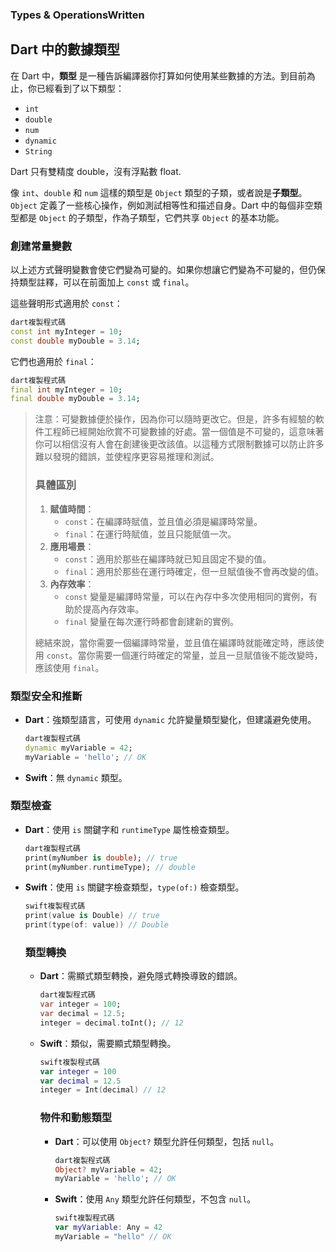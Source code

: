 ### Types & OperationsWritten

## Dart 中的數據類型

在 Dart 中，**類型** 是一種告訴編譯器你打算如何使用某些數據的方法。到目前為止，你已經看到了以下類型：

- `int`
- `double`
- `num`
- `dynamic`
- `String`

Dart 只有雙精度 double，沒有浮點數 float.

像 `int`、`double` 和 `num` 這樣的類型是 `Object` 類型的子類，或者說是**子類型**。`Object` 定義了一些核心操作，例如測試相等性和描述自身。Dart 中的每個非空類型都是 `Object` 的子類型，作為子類型，它們共享 `Object` 的基本功能。

### 創建常量變數

以上述方式聲明變數會使它們變為可變的。如果你想讓它們變為不可變的，但仍保持類型註釋，可以在前面加上 `const` 或 `final`。

這些聲明形式適用於 `const`：

```dart
dart複製程式碼
const int myInteger = 10;
const double myDouble = 3.14;

```

它們也適用於 `final`：

```dart
dart複製程式碼
final int myInteger = 10;
final double myDouble = 3.14;

```

> 注意：可變數據便於操作，因為你可以隨時更改它。但是，許多有經驗的軟件工程師已經開始欣賞不可變數據的好處。當一個值是不可變的，這意味著你可以相信沒有人會在創建後更改該值。以這種方式限制數據可以防止許多難以發現的錯誤，並使程序更容易推理和測試。
> 
> 
>  
> 
> ### 具體區別
> 
> 1. **賦值時間**：
>     - `const`：在編譯時賦值，並且值必須是編譯時常量。
>     - `final`：在運行時賦值，並且只能賦值一次。
> 2. **應用場景**：
>     - `const`：適用於那些在編譯時就已知且固定不變的值。
>     - `final`：適用於那些在運行時確定，但一旦賦值後不會再改變的值。
> 3. **內存效率**：
>     - `const` 變量是編譯時常量，可以在內存中多次使用相同的實例，有助於提高內存效率。
>     - `final` 變量在每次運行時都會創建新的實例。
> 
> 總結來說，當你需要一個編譯時常量，並且值在編譯時就能確定時，應該使用 `const`。當你需要一個運行時確定的常量，並且一旦賦值後不能改變時，應該使用 `final`。
> 

### 類型安全和推斷

- **Dart**：強類型語言，可使用 `dynamic` 允許變量類型變化，但建議避免使用。
    
    ```dart
    dart複製程式碼
    dynamic myVariable = 42;
    myVariable = 'hello'; // OK
    
    ```
    
- **Swift**：無 `dynamic` 類型。

### 類型檢查

- **Dart**：使用 `is` 關鍵字和 `runtimeType` 屬性檢查類型。
    
    ```dart
    dart複製程式碼
    print(myNumber is double); // true
    print(myNumber.runtimeType); // double
    
    ```
    
- **Swift**：使用 `is` 關鍵字檢查類型，`type(of:)` 檢查類型。
    
    ```swift
    swift複製程式碼
    print(value is Double) // true
    print(type(of: value)) // Double
    
    ```
    
    ### 類型轉換
    
    - **Dart**：需顯式類型轉換，避免隱式轉換導致的錯誤。
        
        ```dart
        dart複製程式碼
        var integer = 100;
        var decimal = 12.5;
        integer = decimal.toInt(); // 12
        
        ```
        
    - **Swift**：類似，需要顯式類型轉換。
        
        ```swift
        swift複製程式碼
        var integer = 100
        var decimal = 12.5
        integer = Int(decimal) // 12
        
        ```
        
        ### 物件和動態類型
        
        - **Dart**：可以使用 `Object?` 類型允許任何類型，包括 `null`。
            
            ```dart
            dart複製程式碼
            Object? myVariable = 42;
            myVariable = 'hello'; // OK
            
            ```
            
        - **Swift**：使用 `Any` 類型允許任何類型，不包含 `null`。
            
            ```swift
            swift複製程式碼
            var myVariable: Any = 42
            myVariable = "hello" // OK
            
            ```